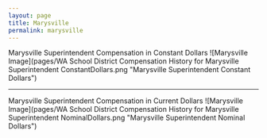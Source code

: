 ```yaml
---
layout: page
title: Marysville
permalink: marysville
---
```



Marysville Superintendent Compensation in Constant Dollars
![Marysville Image](pages/WA School District Compensation History for Marysville Superintendent ConstantDollars.png "Marysville Superintendent Constant Dollars")
___

Marysville Superintendent Compensation in Current Dollars
![Marysville Image](pages/WA School District Compensation History for Marysville Superintendent NominalDollars.png "Marysville Superintendent Nominal Dollars")
